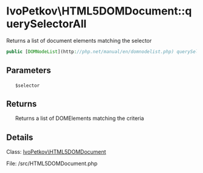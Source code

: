 # IvoPetkov\HTML5DOMDocument::querySelectorAll

Returns a list of document elements matching the selector

```php
public [DOMNodeList](http://php.net/manual/en/domnodelist.php) querySelectorAll ( string $selector )
```

## Parameters

&nbsp;&nbsp;&nbsp;&nbsp;&nbsp;&nbsp;`$selector`

## Returns

&nbsp;&nbsp;&nbsp;&nbsp;&nbsp;&nbsp;Returns a list of DOMElements matching the criteria

## Details

Class: [IvoPetkov\HTML5DOMDocument](ivopetkov.html5domdocument.class.md)

File: /src/HTML5DOMDocument.php

